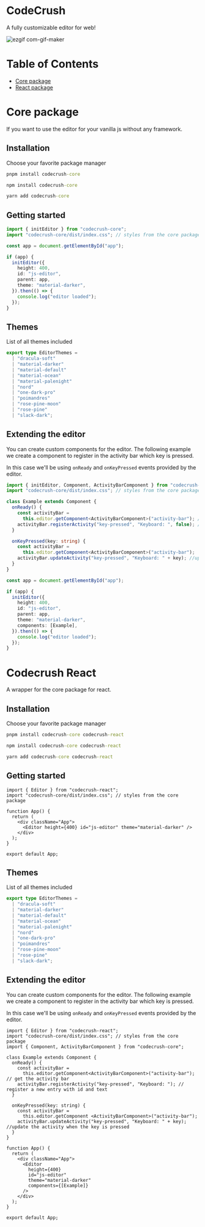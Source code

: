 # CodeCrush

A fully customizable editor for web!

![ezgif com-gif-maker](https://user-images.githubusercontent.com/73492768/215186329-b69749f6-f83a-431b-bce1-3d34e2a40b92.gif)

Table of Contents
=================

  * [Core package](#core-package)
  * [React package](#codecrush-react)

# Core package
If you want to use the editor for your vanilla js without any framework.

## Installation

Choose your favorite package manager

```cmd
pnpm install codecrush-core
```

```cmd
npm install codecrush-core
```

```cmd
yarn add codecrush-core
```

## Getting started

```ts
import { initEditor } from "codecrush-core";
import "codecrush-core/dist/index.css"; // styles from the core package

const app = document.getElementById("app");

if (app) {
  initEditor({
    height: 400,
    id: "js-editor",
    parent: app,
    theme: "material-darker",
  }).then(() => {
    console.log("editor loaded");
  });
}
```

## Themes

List of all themes included

```ts
export type EditorThemes =
  | "dracula-soft"
  | "material-darker"
  | "material-default"
  | "material-ocean"
  | "material-palenight"
  | "nord"
  | "one-dark-pro"
  | "poimandres"
  | "rose-pine-moon"
  | "rose-pine"
  | "slack-dark";
```

## Extending the editor

You can create custom components for the editor.
The following example we create a component to register in the activity bar which key is pressed.

In this case we'll be using `onReady` and `onKeyPressed` events provided by the editor.

```ts
import { initEditor, Component, ActivityBarComponent } from "codecrush-core";
import "codecrush-core/dist/index.css"; // styles from the core package

class Example extends Component {
  onReady() {
    const activityBar =
      this.editor.getComponent<ActivityBarComponent>("activity-bar"); // get the activity bar
    activityBar.registerActivity("key-pressed", "Keyboard: ", false); // register a new entry with id and text
  }

  onKeyPressed(key: string) {
    const activityBar =
      this.editor.getComponent<ActivityBarComponent>("activity-bar");
    activityBar.updateActivity("key-pressed", "Keyboard: " + key); //update the activity when the key is pressed
  }
}

const app = document.getElementById("app");

if (app) {
  initEditor({
    height: 400,
    id: "js-editor",
    parent: app,
    theme: "material-darker",
    components: [Example],
  }).then(() => {
    console.log("editor loaded");
  });
}
```

# Codecrush React
A wrapper for the core package for react.

## Installation

Choose your favorite package manager

```cmd
pnpm install codecrush-core codecrush-react
```

```cmd
npm install codecrush-core codecrush-react
```

```cmd
yarn add codecrush-core codecrush-react
```

## Getting started

```tsx
import { Editor } from "codecrush-react";
import "codecrush-core/dist/index.css"; // styles from the core package

function App() {
  return (
    <div className="App">
      <Editor height={400} id="js-editor" theme="material-darker" />
    </div>
  );
}

export default App;
```

## Themes

List of all themes included

```ts
export type EditorThemes =
  | "dracula-soft"
  | "material-darker"
  | "material-default"
  | "material-ocean"
  | "material-palenight"
  | "nord"
  | "one-dark-pro"
  | "poimandres"
  | "rose-pine-moon"
  | "rose-pine"
  | "slack-dark";
```

## Extending the editor

You can create custom components for the editor.
The following example we create a component to register in the activity bar which key is pressed.

In this case we'll be using `onReady` and `onKeyPressed` events provided by the editor.

```tsx
import { Editor } from "codecrush-react";
import "codecrush-core/dist/index.css"; // styles from the core package
import { Component, ActivityBarComponent } from "codecrush-core";

class Example extends Component {
  onReady() {
    const activityBar =
      this.editor.getComponent<ActivityBarComponent>("activity-bar"); // get the activity bar
    activityBar.registerActivity("key-pressed", "Keyboard: "); // register a new entry with id and text
  }

  onKeyPressed(key: string) {
    const activityBar =
      this.editor.getComponent <ActivityBarComponent>("activity-bar");
    activityBar.updateActivity("key-pressed", "Keyboard: " + key); //update the activity when the key is pressed
  }
}

function App() {
  return (
    <div className="App">
      <Editor
        height={400}
        id="js-editor"
        theme="material-darker"
        components={[Example]}
      />
    </div>
  );
}

export default App;
```
